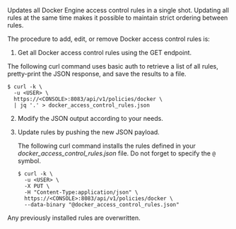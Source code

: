 Updates all Docker Engine access control rules in a single shot.
Updating all rules at the same time makes it possible to maintain strict ordering between rules.

The procedure to add, edit, or remove Docker access control rules is:

1. Get all Docker access control rules using the GET endpoint.

  The following curl command uses basic auth to retrieve a list of all rules, pretty-print the JSON response, and save the results to a file.

   ```
   $ curl -k \
     -u <USER> \
     https://<CONSOLE>:8083/api/v1/policies/docker \
     | jq '.' > docker_access_control_rules.json
   ```

2. Modify the JSON output according to your needs.

3. Update rules by pushing the new JSON payload.

   The following curl command installs the rules defined in your *docker_access_control_rules.json* file.
   Do not forget to specify the `@` symbol.

   ```
   $ curl -k \
     -u <USER> \
     -X PUT \
     -H "Content-Type:application/json" \
     https://<CONSOLE>:8083/api/v1/policies/docker \
     --data-binary "@docker_access_control_rules.json"
   ```

Any previously installed rules are overwritten.
